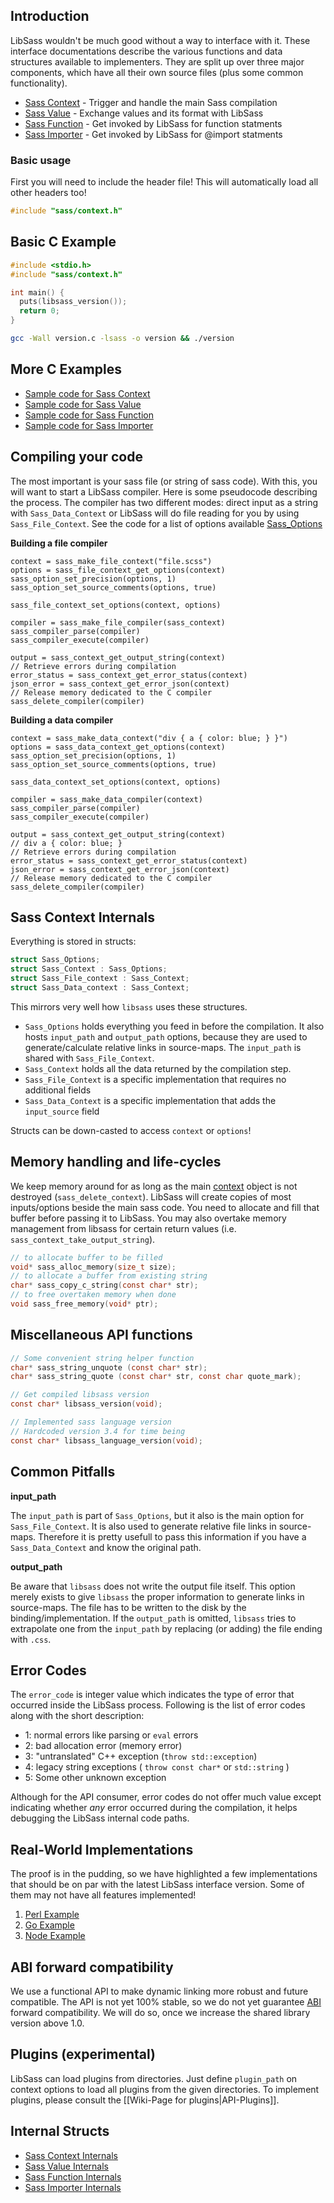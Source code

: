 ## Introduction

LibSass wouldn't be much good without a way to interface with it. These interface documentations describe the various functions and data structures available to implementers. They are split up over three major components, which have all their own source files (plus some common functionality).

- [Sass Context](api-context.md) - Trigger and handle the main Sass compilation
- [Sass Value](api-value.md) - Exchange values and its format with LibSass
- [Sass Function](api-function.md) - Get invoked by LibSass for function statments
- [Sass Importer](api-importer.md) - Get invoked by LibSass for @import statments

### Basic usage

First you will need to include the header file!
This will automatically load all other headers too!

```C
#include "sass/context.h"
```

## Basic C Example

```C
#include <stdio.h>
#include "sass/context.h"

int main() {
  puts(libsass_version());
  return 0;
}
```

```bash
gcc -Wall version.c -lsass -o version && ./version
```

## More C Examples

- [Sample code for Sass Context](api-context-example.md)
- [Sample code for Sass Value](api-value-example.md)
- [Sample code for Sass Function](api-function-example.md)
- [Sample code for Sass Importer](api-importer-example.md)

## Compiling your code

The most important is your sass file (or string of sass code).  With this, you will want to start a LibSass compiler.  Here is some pseudocode describing the process.  The compiler has two different modes: direct input as a string with `Sass_Data_Context` or LibSass will do file reading for you by using `Sass_File_Context`.  See the code for a list of options available [Sass_Options](https://github.com/sass/libsass/blob/36feef0/include/sass/interface.h#L18)

**Building a file compiler**

    context = sass_make_file_context("file.scss")
    options = sass_file_context_get_options(context)
    sass_option_set_precision(options, 1)
    sass_option_set_source_comments(options, true)

    sass_file_context_set_options(context, options)

    compiler = sass_make_file_compiler(sass_context)
    sass_compiler_parse(compiler)
    sass_compiler_execute(compiler)

    output = sass_context_get_output_string(context)
    // Retrieve errors during compilation
    error_status = sass_context_get_error_status(context)
    json_error = sass_context_get_error_json(context)
    // Release memory dedicated to the C compiler
    sass_delete_compiler(compiler)

**Building a data compiler**

    context = sass_make_data_context("div { a { color: blue; } }")
    options = sass_data_context_get_options(context)
    sass_option_set_precision(options, 1)
    sass_option_set_source_comments(options, true)

    sass_data_context_set_options(context, options)

    compiler = sass_make_data_compiler(context)
    sass_compiler_parse(compiler)
    sass_compiler_execute(compiler)

    output = sass_context_get_output_string(context)
    // div a { color: blue; }
    // Retrieve errors during compilation
    error_status = sass_context_get_error_status(context)
    json_error = sass_context_get_error_json(context)
    // Release memory dedicated to the C compiler
    sass_delete_compiler(compiler)

## Sass Context Internals

Everything is stored in structs:

```C
struct Sass_Options;
struct Sass_Context : Sass_Options;
struct Sass_File_context : Sass_Context;
struct Sass_Data_context : Sass_Context;
```

This mirrors very well how `libsass` uses these structures.

- `Sass_Options` holds everything you feed in before the compilation. It also hosts `input_path` and `output_path` options, because they are used to generate/calculate relative links in source-maps. The `input_path` is shared with `Sass_File_Context`.
- `Sass_Context` holds all the data returned by the compilation step.
- `Sass_File_Context` is a specific implementation that requires no additional fields
- `Sass_Data_Context` is a specific implementation that adds the `input_source` field

Structs can be down-casted to access `context` or `options`!

## Memory handling and life-cycles

We keep memory around for as long as the main [context](api-context.md) object is not destroyed (`sass_delete_context`). LibSass will create copies of most inputs/options beside the main sass code.
You need to allocate and fill that buffer before passing it to LibSass. You may also overtake memory management from libsass for certain return values (i.e. `sass_context_take_output_string`).

```C
// to allocate buffer to be filled
void* sass_alloc_memory(size_t size);
// to allocate a buffer from existing string
char* sass_copy_c_string(const char* str);
// to free overtaken memory when done
void sass_free_memory(void* ptr);
```

## Miscellaneous API functions

```C
// Some convenient string helper function
char* sass_string_unquote (const char* str);
char* sass_string_quote (const char* str, const char quote_mark);

// Get compiled libsass version
const char* libsass_version(void);

// Implemented sass language version
// Hardcoded version 3.4 for time being
const char* libsass_language_version(void);
```

## Common Pitfalls

**input_path**

The `input_path` is part of `Sass_Options`, but it also is the main option for `Sass_File_Context`. It is also used to generate relative file links in source-maps. Therefore it is pretty usefull to pass this information if you have a `Sass_Data_Context` and know the original path.

**output_path**

Be aware that `libsass` does not write the output file itself. This option merely exists to give `libsass` the proper information to generate links in source-maps. The file has to be written to the disk by the binding/implementation. If the `output_path` is omitted, `libsass` tries to extrapolate one from the `input_path` by replacing (or adding) the file ending with `.css`.

## Error Codes

The `error_code` is integer value which indicates the type of error that occurred inside the LibSass process. Following is the list of error codes along with the short description:

* 1: normal errors like parsing or `eval` errors
* 2: bad allocation error (memory error)
* 3: "untranslated" C++ exception (`throw std::exception`)
* 4: legacy string exceptions ( `throw const char*` or `std::string` )
* 5: Some other unknown exception

Although for the API consumer, error codes do not offer much value except indicating whether *any* error occurred during the compilation, it helps debugging the LibSass internal code paths.

## Real-World Implementations

The proof is in the pudding, so we have highlighted a few implementations that should be on par with the latest LibSass interface version. Some of them may not have all features implemented!

1. [Perl Example](https://github.com/sass/perl-libsass/blob/master/lib/CSS/Sass.xs)
2. [Go Example](http://godoc.org/github.com/wellington/go-libsass#example-Context-Compile)
3. [Node Example](https://github.com/sass/node-sass/blob/master/src/binding.cpp)

## ABI forward compatibility

We use a functional API to make dynamic linking more robust and future compatible. The API is not yet 100% stable, so we do not yet guarantee [ABI](https://gcc.gnu.org/onlinedocs/libstdc++/manual/abi.html) forward compatibility. We will do so, once we increase the shared library version above 1.0.

## Plugins (experimental)

LibSass can load plugins from directories. Just define `plugin_path` on context options to load all plugins from the given directories. To implement plugins, please consult the [[Wiki-Page for plugins|API-Plugins]].

## Internal Structs

- [Sass Context Internals](api-context-internal.md)
- [Sass Value Internals](api-value-internal.md)
- [Sass Function Internals](api-function-internal.md)
- [Sass Importer Internals](api-importer-internal.md)
